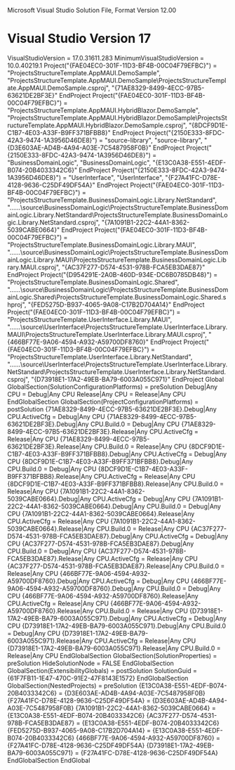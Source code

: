 ﻿
Microsoft Visual Studio Solution File, Format Version 12.00
# Visual Studio Version 17
VisualStudioVersion = 17.0.31611.283
MinimumVisualStudioVersion = 10.0.40219.1
Project("{FAE04EC0-301F-11D3-BF4B-00C04F79EFBC}") = "ProjectsStructureTemplate.AppMAUI.DemoSample", "ProjectsStructureTemplate.AppMAUI.DemoSample\ProjectsStructureTemplate.AppMAUI.DemoSample.csproj", "{71AE8329-8499-4ECC-97B5-63621DE2BF3E}"
EndProject
Project("{FAE04EC0-301F-11D3-BF4B-00C04F79EFBC}") = "ProjectsStructureTemplate.AppMAUI.HybridBlazor.DemoSample", "ProjectsStructureTemplate.AppMAUI.HybridBlazor.DemoSample\ProjectsStructureTemplate.AppMAUI.HybridBlazor.DemoSample.csproj", "{8DCF9D1E-C1B7-4E03-A33F-B9FF371BFBB8}"
EndProject
Project("{2150E333-8FDC-42A3-9474-1A3956D46DE8}") = "source-library", "source-library", "{D3E603AE-AD4B-4A94-A03E-7C5487958F0B}"
EndProject
Project("{2150E333-8FDC-42A3-9474-1A3956D46DE8}") = "BusinessDomainLogic", "BusinessDomainLogic", "{E13C0A38-E551-4EDF-B074-20B4033342C6}"
EndProject
Project("{2150E333-8FDC-42A3-9474-1A3956D46DE8}") = "UserInterface", "UserInterface", "{F27A41FC-D78E-4128-9636-C25DF49DF54A}"
EndProject
Project("{FAE04EC0-301F-11D3-BF4B-00C04F79EFBC}") = "ProjectsStructureTemplate.BusinessDomainLogic.Library.NetStandard", "..\..\..\source\BusinessDomainLogic\ProjectsStructureTemplate.BusinessDomainLogic.Library.NetStandard\ProjectsStructureTemplate.BusinessDomainLogic.Library.NetStandard.csproj", "{7A1091B1-22C2-44A1-8362-5039CABE0664}"
EndProject
Project("{FAE04EC0-301F-11D3-BF4B-00C04F79EFBC}") = "ProjectsStructureTemplate.BusinessDomainLogic.Library.MAUI", "..\..\..\source\BusinessDomainLogic\ProjectsStructureTemplate.BusinessDomainLogic.Library.MAUI\ProjectsStructureTemplate.BusinessDomainLogic.Library.MAUI.csproj", "{AC37F277-D574-4531-978B-FCA5EB3DAE87}"
EndProject
Project("{D954291E-2A0B-460D-934E-DC6B0785DB48}") = "ProjectsStructureTemplate.BusinessDomainLogic.Shared", "..\..\..\source\BusinessDomainLogic\ProjectsStructureTemplate.BusinessDomainLogic.Shared\ProjectsStructureTemplate.BusinessDomainLogic.Shared.shproj", "{FED5275D-B937-4065-9A08-C17B2D704A14}"
EndProject
Project("{FAE04EC0-301F-11D3-BF4B-00C04F79EFBC}") = "ProjectsStructureTemplate.UserInterface.Library.MAUI", "..\..\..\source\UserInterface\ProjectsStructureTemplate.UserInterface.Library.MAUI\ProjectsStructureTemplate.UserInterface.Library.MAUI.csproj", "{466BF77E-9A06-4594-A932-A59700DF8760}"
EndProject
Project("{FAE04EC0-301F-11D3-BF4B-00C04F79EFBC}") = "ProjectsStructureTemplate.UserInterface.Library.NetStandard", "..\..\..\source\UserInterface\ProjectsStructureTemplate.UserInterface.Library.NetStandard\ProjectsStructureTemplate.UserInterface.Library.NetStandard.csproj", "{D73918E1-17A2-49EB-BA79-6003A055C971}"
EndProject
Global
	GlobalSection(SolutionConfigurationPlatforms) = preSolution
		Debug|Any CPU = Debug|Any CPU
		Release|Any CPU = Release|Any CPU
	EndGlobalSection
	GlobalSection(ProjectConfigurationPlatforms) = postSolution
		{71AE8329-8499-4ECC-97B5-63621DE2BF3E}.Debug|Any CPU.ActiveCfg = Debug|Any CPU
		{71AE8329-8499-4ECC-97B5-63621DE2BF3E}.Debug|Any CPU.Build.0 = Debug|Any CPU
		{71AE8329-8499-4ECC-97B5-63621DE2BF3E}.Release|Any CPU.ActiveCfg = Release|Any CPU
		{71AE8329-8499-4ECC-97B5-63621DE2BF3E}.Release|Any CPU.Build.0 = Release|Any CPU
		{8DCF9D1E-C1B7-4E03-A33F-B9FF371BFBB8}.Debug|Any CPU.ActiveCfg = Debug|Any CPU
		{8DCF9D1E-C1B7-4E03-A33F-B9FF371BFBB8}.Debug|Any CPU.Build.0 = Debug|Any CPU
		{8DCF9D1E-C1B7-4E03-A33F-B9FF371BFBB8}.Release|Any CPU.ActiveCfg = Release|Any CPU
		{8DCF9D1E-C1B7-4E03-A33F-B9FF371BFBB8}.Release|Any CPU.Build.0 = Release|Any CPU
		{7A1091B1-22C2-44A1-8362-5039CABE0664}.Debug|Any CPU.ActiveCfg = Debug|Any CPU
		{7A1091B1-22C2-44A1-8362-5039CABE0664}.Debug|Any CPU.Build.0 = Debug|Any CPU
		{7A1091B1-22C2-44A1-8362-5039CABE0664}.Release|Any CPU.ActiveCfg = Release|Any CPU
		{7A1091B1-22C2-44A1-8362-5039CABE0664}.Release|Any CPU.Build.0 = Release|Any CPU
		{AC37F277-D574-4531-978B-FCA5EB3DAE87}.Debug|Any CPU.ActiveCfg = Debug|Any CPU
		{AC37F277-D574-4531-978B-FCA5EB3DAE87}.Debug|Any CPU.Build.0 = Debug|Any CPU
		{AC37F277-D574-4531-978B-FCA5EB3DAE87}.Release|Any CPU.ActiveCfg = Release|Any CPU
		{AC37F277-D574-4531-978B-FCA5EB3DAE87}.Release|Any CPU.Build.0 = Release|Any CPU
		{466BF77E-9A06-4594-A932-A59700DF8760}.Debug|Any CPU.ActiveCfg = Debug|Any CPU
		{466BF77E-9A06-4594-A932-A59700DF8760}.Debug|Any CPU.Build.0 = Debug|Any CPU
		{466BF77E-9A06-4594-A932-A59700DF8760}.Release|Any CPU.ActiveCfg = Release|Any CPU
		{466BF77E-9A06-4594-A932-A59700DF8760}.Release|Any CPU.Build.0 = Release|Any CPU
		{D73918E1-17A2-49EB-BA79-6003A055C971}.Debug|Any CPU.ActiveCfg = Debug|Any CPU
		{D73918E1-17A2-49EB-BA79-6003A055C971}.Debug|Any CPU.Build.0 = Debug|Any CPU
		{D73918E1-17A2-49EB-BA79-6003A055C971}.Release|Any CPU.ActiveCfg = Release|Any CPU
		{D73918E1-17A2-49EB-BA79-6003A055C971}.Release|Any CPU.Build.0 = Release|Any CPU
	EndGlobalSection
	GlobalSection(SolutionProperties) = preSolution
		HideSolutionNode = FALSE
	EndGlobalSection
	GlobalSection(ExtensibilityGlobals) = postSolution
		SolutionGuid = {61F7FB11-1E47-470C-91E2-47F8143E1572}
	EndGlobalSection
	GlobalSection(NestedProjects) = preSolution
		{E13C0A38-E551-4EDF-B074-20B4033342C6} = {D3E603AE-AD4B-4A94-A03E-7C5487958F0B}
		{F27A41FC-D78E-4128-9636-C25DF49DF54A} = {D3E603AE-AD4B-4A94-A03E-7C5487958F0B}
		{7A1091B1-22C2-44A1-8362-5039CABE0664} = {E13C0A38-E551-4EDF-B074-20B4033342C6}
		{AC37F277-D574-4531-978B-FCA5EB3DAE87} = {E13C0A38-E551-4EDF-B074-20B4033342C6}
		{FED5275D-B937-4065-9A08-C17B2D704A14} = {E13C0A38-E551-4EDF-B074-20B4033342C6}
		{466BF77E-9A06-4594-A932-A59700DF8760} = {F27A41FC-D78E-4128-9636-C25DF49DF54A}
		{D73918E1-17A2-49EB-BA79-6003A055C971} = {F27A41FC-D78E-4128-9636-C25DF49DF54A}
	EndGlobalSection
EndGlobal
